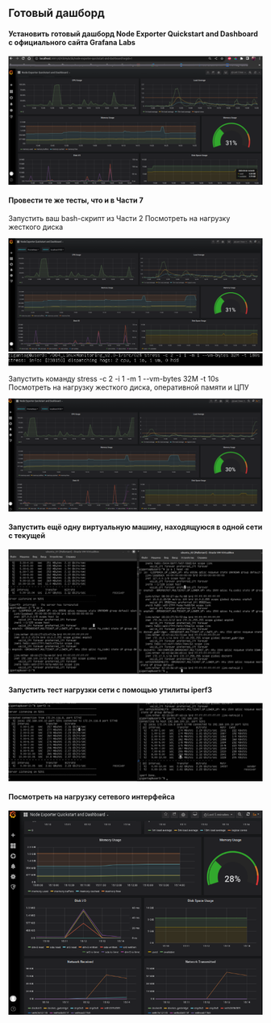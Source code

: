 ## Готовый дашборд

#### Установить готовый дашборд Node Exporter Quickstart and Dashboard с официального сайта Grafana Labs

![Node_Quickstart](Screenshots/Node_Quickstart.png)

#### Провести те же тесты, что и в Части 7

Запустить ваш bash-скрипт из Части 2
Посмотреть на нагрузку жесткого диска

![Node_Shell](Screenshots/Node_Shell.png)
![Node_Shell_1](Screenshots/Node_Shell_1.png)

Запустить команду stress -c 2 -i 1 -m 1 --vm-bytes 32M -t 10s
Посмотреть на нагрузку жесткого диска, оперативной памяти и ЦПУ

![Node_Stress](Screenshots/Node_Stress.png)

#### Запустить ещё одну виртуальную машину, находящуюся в одной сети с текущей

![Ip_R](Screenshots/Ip_R.png)

#### Запустить тест нагрузки сети с помощью утилиты iperf3

![Iperf3_Term](Screenshots/Iperf3_Term.png)

#### Посмотреть на нагрузку сетевого интерфейса

![Iperf3_Grafana](Screenshots/Iperf3_Grafana.png)
